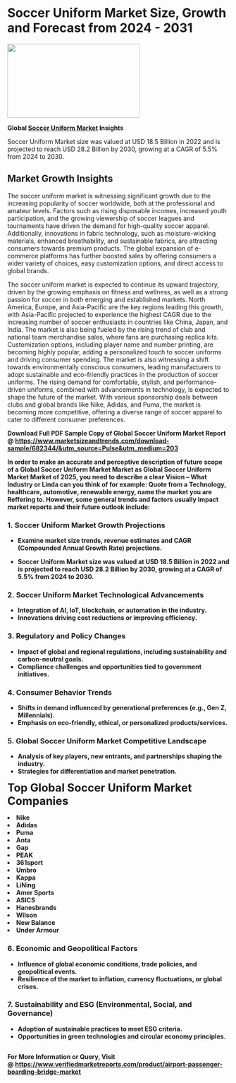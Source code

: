 <H1>Soccer Uniform Market Size, Growth and Forecast from 2024 - 2031</H1><img class="aligncenter size-medium wp-image-584254" src="https://thirdeyenews.in/wp-content/uploads/2024/09/Global-Market-Research-300x168.jpeg" alt="" width="300" height="168" /><p><strong>Global&nbsp;<a href="https://www.marketsizeandtrends.com/download-sample/682344/&amp;utm_source=Pulse&amp;utm_medium=203">Soccer Uniform Market</a> Insights</strong></p><p>Soccer Uniform Market size was valued at USD 18.5 Billion in 2022 and is projected to reach USD 28.2 Billion by 2030, growing at a CAGR of 5.5% from 2024 to 2030.</p><p><h2>Market Growth Insights</h2> <p>The soccer uniform market is witnessing significant growth due to the increasing popularity of soccer worldwide, both at the professional and amateur levels. Factors such as rising disposable incomes, increased youth participation, and the growing viewership of soccer leagues and tournaments have driven the demand for high-quality soccer apparel. Additionally, innovations in fabric technology, such as moisture-wicking materials, enhanced breathability, and sustainable fabrics, are attracting consumers towards premium products. The global expansion of e-commerce platforms has further boosted sales by offering consumers a wider variety of choices, easy customization options, and direct access to global brands.</p> <p><strong></strong></p> <p>The soccer uniform market is expected to continue its upward trajectory, driven by the growing emphasis on fitness and wellness, as well as a strong passion for soccer in both emerging and established markets. North America, Europe, and Asia-Pacific are the key regions leading this growth, with Asia-Pacific projected to experience the highest CAGR due to the increasing number of soccer enthusiasts in countries like China, Japan, and India. The market is also being fueled by the rising trend of club and national team merchandise sales, where fans are purchasing replica kits. Customization options, including player name and number printing, are becoming highly popular, adding a personalized touch to soccer uniforms and driving consumer spending. The market is also witnessing a shift towards environmentally conscious consumers, leading manufacturers to adopt sustainable and eco-friendly practices in the production of soccer uniforms. The rising demand for comfortable, stylish, and performance-driven uniforms, combined with advancements in technology, is expected to shape the future of the market. With various sponsorship deals between clubs and global brands like Nike, Adidas, and Puma, the market is becoming more competitive, offering a diverse range of soccer apparel to cater to different consumer preferences. <p><strong></p><p><span class=""><strong>Download Full PDF Sample Copy of Global Soccer Uniform Market Report</strong> @ <a href="https://www.marketsizeandtrends.com/download-sample/682344/&amp;utm_source=Pulse&amp;utm_medium=203" target="_blank">https://www.marketsizeandtrends.com/download-sample/682344/&amp;utm_source=Pulse&amp;utm_medium=203</a></span></p><p>In order to make an accurate and perceptive description of future scope of a Global&nbsp;Soccer Uniform Market Market as Global&nbsp;Soccer Uniform Market Market of 2025, you need to describe a clear Vision &ndash; What Industry or Linda can you think of for example: Quote from a Technology, healthcare, automotive, renewable energy, name the market you are Reffering to. However, some general trends and factors usually impact market reports and their future outlook include:</p><h3>1.&nbsp;<strong>Soccer Uniform Market Growth Projections</strong></h3><ul><li>Examine market size trends, revenue estimates and CAGR (Compounded Annual Growth Rate) projections.</li><li><p>Soccer Uniform Market size was valued at USD 18.5 Billion in 2022 and is projected to reach USD 28.2 Billion by 2030, growing at a CAGR of 5.5% from 2024 to 2030.</p></li></ul><h3>2.&nbsp;<strong>Soccer Uniform Market Technological Advancements</strong></h3><ul><li>Integration of AI, IoT, blockchain, or automation in the industry.</li><li>Innovations driving cost reductions or improving efficiency.</li></ul><h3>3.&nbsp;<strong>Regulatory and Policy Changes</strong></h3><ul><li>Impact of global and regional regulations, including sustainability and carbon-neutral goals.</li><li>Compliance challenges and opportunities tied to government initiatives.</li></ul><h3>4.&nbsp;<strong>Consumer Behavior Trends</strong></h3><ul><li>Shifts in demand influenced by generational preferences (e.g., Gen Z, Millennials).</li><li>Emphasis on eco-friendly, ethical, or personalized products/services.</li></ul><h3>5.&nbsp;<strong>Global Soccer Uniform Market Competitive Landscape</strong></h3><ul><li>Analysis of key players, new entrants, and partnerships shaping the industry.</li><li>Strategies for differentiation and market penetration.</li></ul><p data-pm-slice="1 1 []"><span style="color: inherit; font-family: inherit; font-size: 25px;">Top Global Soccer Uniform Market Companies</span></p><div class="" data-test-id=""><p><li>Nike</li><li> Adidas</li><li> Puma</li><li> Anta</li><li> Gap</li><li> PEAK</li><li> 361sport</li><li> Umbro</li><li> Kappa</li><li> LiNing</li><li> Amer Sports</li><li> ASICS</li><li> Hanesbrands</li><li> Wilson</li><li> New Balance</li><li> Under Armour</li></p></div><h3>6.&nbsp;<strong>Economic and Geopolitical Factors</strong></h3><ul><li>Influence of global economic conditions, trade policies, and geopolitical events.</li><li>Resilience of the market to inflation, currency fluctuations, or global crises.</li></ul><h3>7.&nbsp;<strong>Sustainability and ESG (Environmental, Social, and Governance)</strong></h3><ul><li>Adoption of sustainable practices to meet ESG criteria.</li><li>Opportunities in green technologies and circular economy principles.</li></ul><h2><strong style="font-size: 14px;">For More Information or Query, Visit @&nbsp;</strong><a style="background-color: #ffffff; font-size: 14px;" href="https://www.marketsizeandtrends.com/report/soccer-uniform-market/" target="_blank">https://www.verifiedmarketreports.com/product/airport-passenger-boarding-bridge-market</a></h2>
